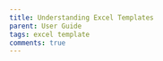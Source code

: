 ```yaml
---
title: Understanding Excel Templates
parent: User Guide
tags: excel template
comments: true
---
```


